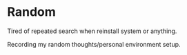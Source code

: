 # Random

Tired of repeated search when reinstall system or anything. 

Recording my random thoughts/personal environment setup.